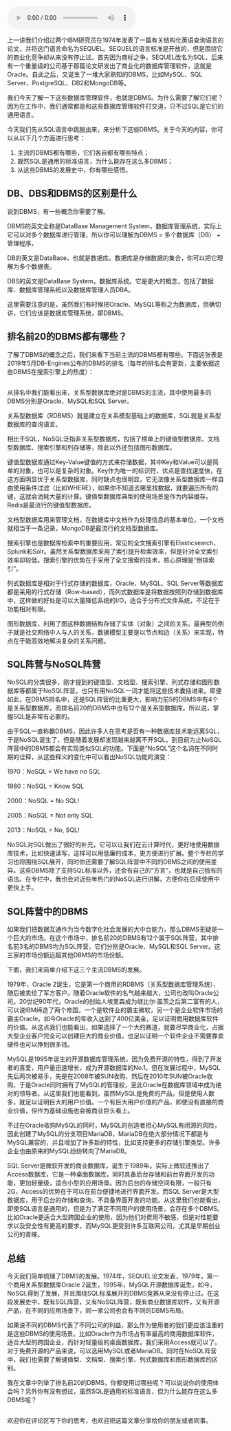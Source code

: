 <audio title="02丨DBMS的前世今生" src="https://static001.geekbang.org/resource/audio/82/46/82aba5e8d81c9ac11c675c79d2d7b246.mp3" controls="controls"></audio> 
<p>上一讲我们介绍过两个IBM研究员在1974年发表了一篇有关结构化英语查询语言的论文，并将这门语言命名为SEQUEL。SEQUEL的语言标准是开放的，但是围绕它的商业化竞争却从来没有停止过。首先因为商标之争，SEQUEL改名为SQL，后来有一个重量级的公司基于那篇论文研发出了商业化的数据库管理软件，这就是Oracle。自此之后，又诞生了一堆大家熟知的DBMS，比如MySQL、SQL Server、PostgreSQL、DB2和MongoDB等。</p><p>我们今天了解一下这些数据库管理软件，也就是DBMS。为什么需要了解它们呢？因为在工作中，我们通常都是和这些数据库管理软件打交道，只不过SQL是它们的通用语言。</p><p>今天我们先从SQL语言中跳脱出来，来分析下这些DBMS。关于今天的内容，你可以从以下几个方面进行思考：</p><ol>
<li>主流的DBMS都有哪些，它们各自都有哪些特点；</li>
<li>既然SQL是通用的标准语言，为什么能存在这么多DBMS；</li>
<li>从这些DBMS的发展史中，你有哪些感悟。</li>
</ol><h2>DB、DBS和DBMS的区别是什么</h2><p>说到DBMS，有一些概念你需要了解。</p><p>DBMS的英文全称是DataBase Management System，数据库管理系统，实际上它可以对多个数据库进行管理，所以你可以理解为DBMS = 多个数据库（DB） + 管理程序。</p><!-- [[[read_end]]] --><p>DB的英文是DataBase，也就是数据库。数据库是存储数据的集合，你可以把它理解为多个数据表。</p><p>DBS的英文是DataBase System，数据库系统。它是更大的概念，包括了数据库、数据库管理系统以及数据库管理人员DBA。</p><p>这里需要注意的是，虽然我们有时候把Oracle、MySQL等称之为数据库，但确切讲，它们应该是数据库管理系统，即DBMS。</p><h2>排名前20的DBMS都有哪些？</h2><p>了解了DBMS的概念之后，我们来看下当前主流的DBMS都有哪些。下面这张表是2019年5月DB-Engines公布的DBMS的排名（每年的排名会有更新，主要依据这些DBMS在搜索引擎上的热度）：</p><p><img src="https://static001.geekbang.org/resource/image/a7/91/a7237ddbe4ca69353bd21a6eff35d391.png" alt=""></p><p>从排名中我们能看出来，关系型数据库绝对是DBMS的主流，其中使用最多的DBMS分别是Oracle、MySQL和SQL Server。</p><p>关系型数据库（RDBMS）就是建立在关系模型基础上的数据库，SQL就是关系型数据库的查询语言。</p><p>相比于SQL，NoSQL泛指非关系型数据库，包括了榜单上的键值型数据库、文档型数据库、搜索引擎和列存储等，除此以外还包括图形数据库。</p><p>键值型数据库通过Key-Value键值的方式来存储数据，其中Key和Value可以是简单的对象，也可以是复杂的对象。Key作为唯一的标识符，优点是查找速度快，在这方面明显优于关系型数据库，同时缺点也很明显，它无法像关系型数据库一样自由使用条件过滤（比如WHERE），如果你不知道去哪里找数据，就要遍历所有的键，这就会消耗大量的计算。键值型数据库典型的使用场景是作为内容缓存。Redis是最流行的键值型数据库。</p><p>文档型数据库用来管理文档，在数据库中文档作为处理信息的基本单位，一个文档就相当于一条记录，MongoDB是最流行的文档型数据库。</p><p>搜索引擎也是数据库检索中的重要应用，常见的全文搜索引擎有Elasticsearch、Splunk和Solr。虽然关系型数据库采用了索引提升检索效率，但是针对全文索引效率却较低。搜索引擎的优势在于采用了全文搜索的技术，核心原理是“倒排索引”。</p><p>列式数据库是相对于行式存储的数据库，Oracle、MySQL、SQL Server等数据库都是采用的行式存储（Row-based），而列式数据库是将数据按照列存储到数据库中，这样做的好处是可以大量降低系统的I/O，适合于分布式文件系统，不足在于功能相对有限。</p><p>图形数据库，利用了图这种数据结构存储了实体（对象）之间的关系。最典型的例子就是社交网络中人与人的关系，数据模型主要是以节点和边（关系）来实现，特点在于能高效地解决复杂的关系问题。</p><h2>SQL阵营与NoSQL阵营</h2><p>NoSQL的分类很多，刚才提到的键值型、文档型、搜索引擎、列式存储和图形数据库等都属于NoSQL阵营。也只有用NoSQL一词才能将这些技术囊括进来。即便如此，在DBMS排名中，还是SQL阵营的比重更大，影响力前5的DBMS中有4个是关系型数据库，而排名前20的DBMS中也有12个是关系型数据库。所以说，掌握SQL是非常有必要的。</p><p>由于SQL一直称霸DBMS，因此许多人在思考是否有一种数据库技术能远离SQL，于是NoSQL诞生了，但是随着发展却发现越来越离不开SQL。到目前为止NoSQL阵营中的DBMS都会有实现类似SQL的功能。下面是“NoSQL”这个名词在不同时期的诠释，从这些释义的变化中可以看出NoSQL功能的演变：</p><p>1970：NoSQL = We have no SQL</p><p>1980：NoSQL = Know SQL</p><p>2000：NoSQL = No SQL!</p><p>2005：NoSQL = Not only SQL</p><p>2013：NoSQL = No, SQL!</p><p>NoSQL对SQL做出了很好的补充，它可以让我们在云计算时代，更好地使用数据库技术，比如快速读写，这样可以用低廉的成本，更方便进行扩展。整个专栏的学习也将围绕SQL展开，同时你还需要了解SQL阵营中不同的DBMS之间的使用差异。这些DBMS除了支持SQL标准以外，还会有自己的“方言”，也就是自己独有的语法。在专栏中，我也会对近些年热门的NoSQL进行讲解，方便你在后续使用中更快上手。</p><h2>SQL阵营中的DBMS</h2><p>如果我们把数据互通作为当今数字化社会发展的大中台能力，那么DBMS无疑是一个巨大的市场。在这个市场中，排名前20的DBMS有12个属于SQL阵营，其中排名前3名的DBMS均为SQL阵营，它们分别是Oracle、MySQL和SQL Server。这三家的市场份额远超其他DBMS的市场份额。</p><p>下面，我们来简单介绍下这三个主流DBMS的发展。</p><p>1979年，Oracle 2诞生，它是第一个商用的RDBMS（关系型数据库管理系统），随后被卖给了军方客户。随着Oracle软件的名气越来越大，公司也改叫Oracle公司。20世纪90年代，Oracle的创始人埃里森成为继比尔·盖茨之后第二富有的人，可以说IBM缔造了两个帝国，一个是软件业的霸主微软，另一个是企业软件市场的霸主Oracle。如今Oracle的年收入达到了400亿美金，足以证明商用数据库软件的价值。从这点我们也能看出，如果选择了一个大的赛道，就要尽早商业化，占据大型企业客户完全可以创建巨大的商业价值，也足以证明一个软件企业不需要靠卖硬件也可以挣到很多钱。</p><p>MySQL是1995年诞生的开源数据库管理系统，因为免费开源的特性，得到了开发者的喜爱，用户量迅速增长，成为开源数据库的No.1。但在发展过程中，MySQL先后两次被易手，先是在2008年被SUN收购，然后在2010年SUN被Oracle收购，于是Oracle同时拥有了MySQL的管理权，至此Oracle在数据库领域中成为绝对的领导者。从这里我们也能看到，虽然MySQL是免费的产品，但是使用人数多，就足以证明巨大的用户价值。一个有巨大用户价值的产品，即使没有直接的商业价值，但作为基础设施也会被商业巨头看上。</p><p>不过在Oracle收购MySQL的同时，MySQL的创造者担心MySQL有闭源的风险，因此创建了MySQL的分支项目MariaDB，MariaDB在绝大部分情况下都是与MySQL兼容的，并且增加了许多新的特性，比如支持更多的存储引擎类型。许多企业也由原来的MySQL纷纷转向了MariaDB。</p><p>SQL Server是微软开发的商业数据库，诞生于1989年。实际上微软还推出了Access数据库，它是一种桌面数据库，同时具备后台存储和前台界面开发的功能，更加轻量级，适合小型的应用场景。因为后台的存储空间有限，一般只有2G，Access的优势在于可以在前台便捷地进行界面开发。而SQL Server是大型数据库，用于后台的存储和查询，不具备界面开发的功能。从这里我们也能看出，即使SQL语言是通用的，但是为了满足不同用户的使用场景，会存在多个DBMS。比如Oracle更适合大型跨国企业的使用，因为他们对费用不敏感，但是对性能要求以及安全性有更高的要求，而MySQL更受到许多互联网公司，尤其是早期创业公司的青睐。</p><h2>总结</h2><p>今天我们简单梳理了DBMS的发展。1974年，SEQUEL论文发表，1979年，第一个商用关系型数据库Oracle 2诞生，1995年，MySQL开源数据库诞生，如今，NoSQL得到了发展，并且围绕SQL标准展开的DBMS竞赛从来没有停止过。在这段发展史中，既有SQL阵营，又有NoSQL阵营，既有商业数据库软件，又有开源产品，在不同的应用场景下，同一家公司也会有不同的DBMS布局。</p><p>如果说不同的DBMS代表了不同公司的利益，那么作为使用者的我们更应该注重的是这些DBMS的使用场景。比如Oracle作为市场占有率最高的商用数据库软件，适合大型的跨国企业，而针对轻量级的桌面数据库，我们采用Access就可以了。对于免费开源的产品来说，可以选用MySQL或者MariaDB。同时在NoSQL阵营中，我们也需要了解键值型、文档型、搜索引擎、列式数据库和图形数据库的区别。</p><p>我在文章中列举了排名前20的DBMS，你都使用过哪些呢？可以说说你的使用体会吗？另外你有没有想过，虽然SQL是通用的标准语言，但为什么能存在这么多DBMS呢？</p><p><img src="https://static001.geekbang.org/resource/image/32/6e/32a8c8a4feb3437f37dyyf314558b26e.jpg?wh=1782x1738" alt=""></p><p>欢迎你在评论区写下你的思考，也欢迎把这篇文章分享给你的朋友或者同事。</p>